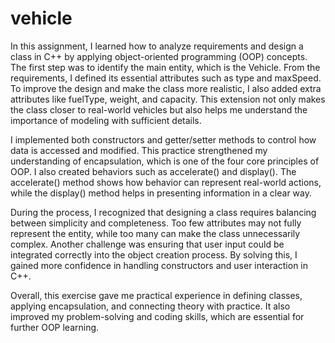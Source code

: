 # vehicle
In this assignment, I learned how to analyze requirements and design a class in C++ by applying object-oriented programming (OOP) concepts. The first step was to identify the main entity, which is the Vehicle. From the requirements, I defined its essential attributes such as type and maxSpeed. To improve the design and make the class more realistic, I also added extra attributes like fuelType, weight, and capacity. This extension not only makes the class closer to real-world vehicles but also helps me understand the importance of modeling with sufficient details.

I implemented both constructors and getter/setter methods to control how data is accessed and modified. This practice strengthened my understanding of encapsulation, which is one of the four core principles of OOP. I also created behaviors such as accelerate() and display(). The accelerate() method shows how behavior can represent real-world actions, while the display() method helps in presenting information in a clear way.

During the process, I recognized that designing a class requires balancing between simplicity and completeness. Too few attributes may not fully represent the entity, while too many can make the class unnecessarily complex. Another challenge was ensuring that user input could be integrated correctly into the object creation process. By solving this, I gained more confidence in handling constructors and user interaction in C++.

Overall, this exercise gave me practical experience in defining classes, applying encapsulation, and connecting theory with practice. It also improved my problem-solving and coding skills, which are essential for further OOP learning.
